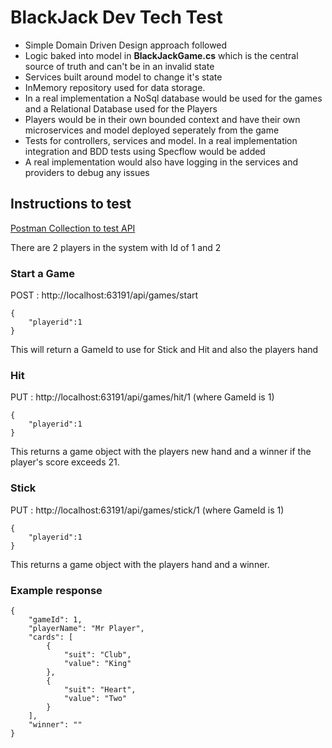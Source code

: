 # BlackJack Dev Tech Test

- Simple Domain Driven Design approach followed
- Logic baked into  model in **BlackJackGame.cs** which is the central source of truth and can't be in an invalid state
- Services built around model to change it's state
- InMemory repository used for data storage. 
- In a real implementation a NoSql database would be used for the games and a Relational Database used for the Players
- Players would be in their own bounded context and have their own microservices and model deployed seperately from the game
- Tests for controllers, services and model. In a real implementation integration and BDD tests using Specflow would be added
- A real implementation would also have logging in the services and providers to debug any issues

## Instructions to test

[Postman Collection to test API](https://raw.githubusercontent.com/neilpimley/blackjacktechtest/master/Chambers.Partners.WebApi.Tests/Chambers.postman_collection.json)

There are 2 players in the system with Id of 1 and 2

### Start a Game
POST : http://localhost:63191/api/games/start
```
{ 
	"playerid":1 
}
```
This will return a GameId to use for Stick and Hit and also the players hand

### Hit
PUT : http://localhost:63191/api/games/hit/1 (where GameId is 1)
```
{ 
	"playerid":1 
}
```
This returns a game object with the players new hand and a winner if the player's score exceeds 21.

### Stick
PUT : http://localhost:63191/api/games/stick/1 (where GameId is 1)
```
{ 
	"playerid":1 
}
```
This returns a game object with the players hand and a winner.

### Example response
```
{
    "gameId": 1,
    "playerName": "Mr Player",
    "cards": [
        {
            "suit": "Club",
            "value": "King"
        },
        {
            "suit": "Heart",
            "value": "Two"
        }
    ],
    "winner": ""
}
```
